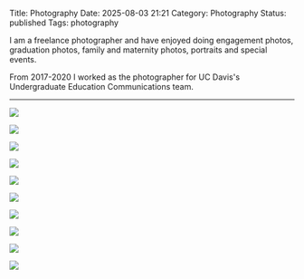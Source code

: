 Title: Photography 
Date: 2025-08-03 21:21
Category: Photography 
Status: published
Tags: photography

I am a freelance photographer and have enjoyed doing engagement photos, graduation photos, family and maternity photos, portraits and special events. 

From 2017-2020 I worked as the photographer for UC Davis's Undergraduate Education Communications team.


---




![](https://external-content.duckduckgo.com/iu/?u=http%3A%2F%2Fdrive.google.com/uc?id=1i7slpLcKqqrAxX3D7ufAqtk88-cQ8sOq)

![](https://external-content.duckduckgo.com/iu/?u=http%3A%2F%2Fdrive.google.com/uc?id=1dZiyi2h3Nff4VFiBj6RPjuK2s56AmFp0)

![](https://external-content.duckduckgo.com/iu/?u=http%3A%2F%2Fdrive.google.com/uc?id=1tw8bB-vvakyDAMc-yv3_x4RzjVd4LkaW)

![](https://external-content.duckduckgo.com/iu/?u=http%3A%2F%2Fdrive.google.com/uc?id=1AuxwzuTOJKePR6Yqqem0mAxfXf8kpEBa)

![](https://external-content.duckduckgo.com/iu/?u=http%3A%2F%2Fdrive.google.com/uc?id=1bo1RlOSnIRwnL4wvvX3hdqgXL72uXqj4)

![](https://external-content.duckduckgo.com/iu/?u=http%3A%2F%2Fdrive.google.com/uc?id=1Qiw6FqwfWBq9MvmVElis6dTVEX-kzzuS)

![](https://external-content.duckduckgo.com/iu/?u=http%3A%2F%2Fdrive.google.com/uc?id=1JuHfyC9-d8EHwG-TRhLqFRh9sXuibyC9)

![](https://external-content.duckduckgo.com/iu/?u=http%3A%2F%2Fdrive.google.com/uc?id=1WCa0kXW9ateWdlECncwMsonkYUao7Ryv)

![](https://external-content.duckduckgo.com/iu/?u=http%3A%2F%2Fdrive.google.com/uc?id=1o9aB9uH5Mrd1p2I1yklgcVums0sw1yIv)

![](https://external-content.duckduckgo.com/iu/?u=http%3A%2F%2Fdrive.google.com/uc?id=1Ftk1V_fYkmmS4bofK5D1cxXQRvUmlnYI)